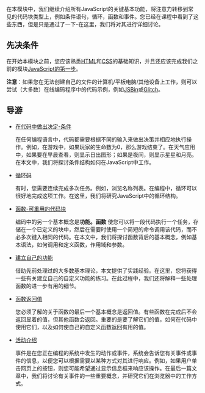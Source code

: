 在本模块中，我们继续介绍所有JavaScript的关键基本功能，将注意力转移到常见的代码块类型上，例如条件语句，循环，函数和事件。您已经在课程中看到了这些东西，但是只是通过了一下-在这里，我们将对其进行详细讨论。

## 先决条件

在开始本模块之前，您应该熟悉[HTML](https://developer.mozilla.org/en-US/docs/Learn/HTML/Introduction_to_HTML)和[CSS](https://developer.mozilla.org/en-US/docs/Learn/CSS/Introduction_to_CSS)的基础知识，并且还应该完成我们之前的模块[JavaScript的第一步](https://developer.mozilla.org/en-US/docs/Learn/JavaScript/First_steps)。

**注意**：如果您在无法创建自己的文件的计算机/平板电脑/其他设备上工作，则可以尝试（大多数）在线编码程序中的代码示例，例如[JSBin](http://jsbin.com/)或[Glitch](https://glitch.com/)。

## 导游

- [在代码中做出决定-条件](https://developer.mozilla.org/en-US/docs/Learn/JavaScript/Building_blocks/conditionals)

  在任何编程语言中，代码都需要根据不同的输入来做出决策并相应地执行操作。例如，在游戏中，如果玩家的生命数为0，那么游戏结束了。在天气应用中，如果要在早晨查看，则显示日出图形；如果是夜间，则显示星星和月亮。在本文中，我们将探讨条件结构如何在JavaScript中工作。

- [循环码](https://developer.mozilla.org/en-US/docs/Learn/JavaScript/Building_blocks/Looping_code)

  有时，您需要连续完成多次任务。例如，浏览名称列表。在编程中，循环可以很好地完成这项工作。在这里，我们将研究JavaScript中的循环结构。

- [函数-可重用的代码块](https://developer.mozilla.org/en-US/docs/Learn/JavaScript/Building_blocks/Functions)

  编码中的另一个基本概念是**功能。函数** 使您可以将一段代码执行一个任务，存储在一个已定义的块中，然后在需要时使用一个简短的命令调用该代码，而不必多次键入相同的代码。在本文中，我们将探讨函数背后的基本概念，例如基本语法，如何调用和定义函数，作用域和参数。

- [建立自己的功能](https://developer.mozilla.org/en-US/docs/Learn/JavaScript/Building_blocks/Build_your_own_function)

  借助先前处理过的大多数基本理论，本文提供了实践经验。在这里，您将获得一些有关建立自己的自定义功能的练习。在此过程中，我们还将解释一些处理函数的进一步有用的细节。

- [函数返回值](https://developer.mozilla.org/en-US/docs/Learn/JavaScript/Building_blocks/Return_values)

  您必须了解的关于函数的最后一个基本概念是返回值。有些函数在完成后不会返回显着的值，但其他函数会返回。重要的是要了解它们的值，如何在代码中使用它们，以及如何使自己的自定义函数返回有用的值。 

- [活动介绍](https://developer.mozilla.org/en-US/docs/Learn/JavaScript/Building_blocks/Events)

  事件是在您正在编程的系统中发生的动作或事件，系统会告诉您有关事件或事件的信息，以便您可以根据需要以某种方式对其进行响应。例如，如果用户单击网页上的按钮，则您可能希望通过显示信息框来响应该操作。在最后一篇文章中，我们将讨论有关事件的一些重要概念，并研究它们在浏览器中的工作方式。